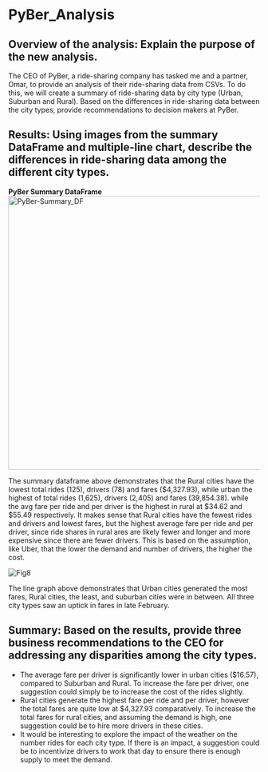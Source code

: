 # PyBer_Analysis

## Overview of the analysis: Explain the purpose of the new analysis.

The CEO of PyBer, a ride-sharing company has tasked me and a partner, Omar, to provide an analysis of their ride-sharing data from CSVs. To do this, we will create a summary of ride-sharing data by city type (Urban, Suburban and Rural). Based on the differences in ride-sharing data between the city types, provide recommendations to decision makers at PyBer. 

## Results: Using images from the summary DataFrame and multiple-line chart, describe the differences in ride-sharing data among the different city types.
**PyBer Summary DataFrame**
<img width="548" alt="PyBer-Summary_DF" src="https://user-images.githubusercontent.com/69849998/113494425-0d1e9980-94b6-11eb-9fab-7b1cf3c75eb2.png">

The summary dataframe above demonstrates that the Rural cities have the lowest total rides (125), drivers (78) and fares ($4,327.93), while urban the highest of total rides (1,625), drivers (2,405) and fares (39,854.38). while the avg fare per ride and per driver is the highest in rural at $34.62 and $55.49 respectively. It makes sense that Rural cities have the fewest rides and drivers and lowest fares, but the highest average fare per ride and per driver, since ride shares in rural ares are likely fewer and longer and more expensive since there are fewer drivers. This is based on the assumption, like Uber, that the lower the demand and number of drivers, the higher the cost.

![Fig8](https://user-images.githubusercontent.com/69849998/113494431-1b6cb580-94b6-11eb-84fc-41819bad17c4.png)

The line graph above demonstrates that Urban cities generated the most fares, Rural cities, the least, and suburban cities were in between. All three city types saw an uptick in fares in late February. 

## Summary: Based on the results, provide three business recommendations to the CEO for addressing any disparities among the city types.

* The average fare per driver is significantly lower  in urban cities ($16.57), compared to Suburban and Rural. To increase the fare per driver, one suggestion could simply be to increase the cost of the rides slightly. 
* Rural cities generate the highest fare per ride and per driver, however the total fares are quite low at $4,327.93 comparatively. To increase the total fares for rural cities, and assuming the demand is high, one suggestion could be to hire more drivers in these cities. 
* It would be interesting to explore the impact of the weather on the number rides for each city type. If there is an impact, a suggestion could be to incentivize drivers to work that day to ensure there is enough supply to meet the demand. 
